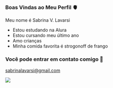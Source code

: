 ### Boas Vindas ao Meu Perfil 🫀

Meu nome é Sabrina V. Lavarsi

- Estou estudando na Alura
- Estou cursando meu último ano
- Amo crianças
- Minha comida favorita é strogonoff de frango

### Você pode entrar em contato comigo 📧

sabrinalavarsi@gmail.com

![](https://media1.tenor.com/m/dj9jxfUbDHAAAAAd/dog-smile-dog.gif)
